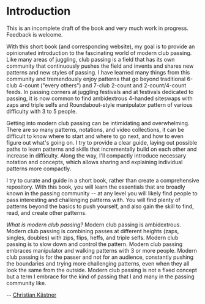 # Introduction

<div class="warning">This is an incomplete draft of the book and very much work in progress. Feedback is welcome.</div>

With this short book (and corresponding website), my goal is to provide an opinionated introduction to the fascinating world of modern club passing. Like many areas of juggling, club passing is a field that has its own community that continuously pushes the field and invents and shares new patterns and new styles of passing. I have learned many things from this community and tremendously enjoy patterns that go beyond traditional 6-club 4-count ("every others") and 7-club 2-count and 2-count/4-count feeds. In passing corners at juggling festivals and at festivals dedicated to passing, it is now common to find ambidextrous 4-handed siteswaps with zaps and triple selfs and Roundabout-style manipulator pattern of various difficulty with 3 to 5 people.

Getting into modern club passing can be intimidating and overwhelming. There are so many patterns, notations, and video collections, it can be difficult to know where to start and where to go next, and how to even figure out what's going on. I try to provide a clear guide, laying out possible paths to learn patterns and skills that incrementally build on each other and increase in difficulty. Along the way, I'll compactly introduce necessary notation and concepts, which allows sharing and explaining individual patterns more compactly.

I try to curate and guide in a short book, rather than create a comprehensive repository. With this book, you will learn the essentials that are broadly known in the passing community -- at any level you will likely find people to pass interesting and challenging patterns with. You will find plenty of patterns beyond the basics to push yourself, and also gain the skill to find, read, and create other patterns.

*What is modern club passing?* Modern club passing is ambidextrous. Modern club passing is combining passes at different heights (zaps, singles, doubles) with zips, flips, heffs, and triple selfs. Modern club passing is to slow down and control the pattern. Modern club passing embraces manipulator and walking patterns with 3 or more people. Modern club passing is for the passer and not for an audience, constantly pushing the boundaries and trying more challenging patterns, even when they all look the same from the outside. Modern club passing is not a fixed concept but a term I embrace for the kind of passing that I and many in the passing community like.

-- [Christian Kästner](https://www.cs.cmu.edu/~ckaestne/)
